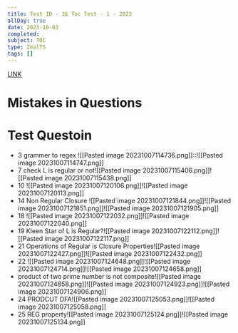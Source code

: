 ```yaml
---
title: Test ID - 36 Toc Test - 1 - 2023
allDay: true
date: 2023-10-03
completed: 
subject: TOC
type: ZealTS
tags: []
---
```

[LINK](https://uxkhzfstdjcborfuyyknhkhbyfnskrywvveioufkbjkupomnptjwvhbavkysuhi.vercel.app/solution.html?testId=62b1b55b45b9ff36f6109f0c&test_id=4)

# Mistakes in Questions

# Test Questoin
- 3 grammer to regex ![[Pasted image 20231007114736.png]]::![[Pasted image 20231007114747.png]] <!--SR:!2023-10-24,4,270-->
- 7 check L is regular or not![[Pasted image 20231007115406.png]]![[Pasted image 20231007115438.png]]
- 10 ![[Pasted image 20231007120106.png]]![[Pasted image 20231007120113.png]]
- 14 Non Regular Closure ![[Pasted image 20231007121844.png]]![[Pasted image 20231007121851.png]]![[Pasted image 20231007121905.png]]
- 18 ![[Pasted image 20231007122032.png]]![[Pasted image 20231007122040.png]]
- 19 Kleen Star of L is Regular?![[Pasted image 20231007122112.png]]![[Pasted image 20231007122117.png]]
- 21 Operations of Regular is Closure Properties![[Pasted image 20231007122427.png]]![[Pasted image 20231007122432.png]]
- 22 ![[Pasted image 20231007124648.png]]![[Pasted image 20231007124714.png]]![[Pasted image 20231007124658.png]]
- product of two prime number is not composite![[Pasted image 20231007124858.png]]![[Pasted image 20231007124923.png]]![[Pasted image 20231007124906.png]]
- 24 PRODCUT DFA![[Pasted image 20231007125053.png]]![[Pasted image 20231007125058.png]]
- 25 REG property![[Pasted image 20231007125124.png]]![[Pasted image 20231007125134.png]]